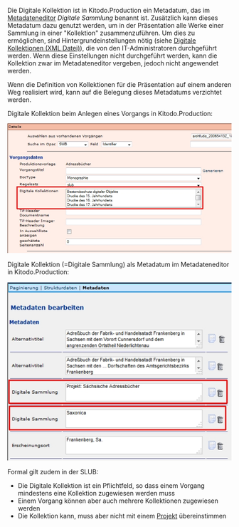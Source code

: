 Die Digitale Kollektion ist in Kitodo.Production ein Metadatum, das im [Metadateneditor](https://github.com/kitodo/kitodo-production/wiki/Metadateneditor---Allgemeines) _Digitale Sammlung_ benannt ist.
Zusätzlich kann dieses Metadatum dazu genutzt werden, um in der Präsentation alle Werke einer Sammlung in einer "Kollektion" zusammenzuführen. Um dies zu ermöglichen, sind Hintergrundeinstellungen nötig (siehe [Digitale Kollektionen (XML Datei)](https://github.com/kitodo/kitodo-production/wiki/Digitale-Kollektionen-%28XML-Datei%29)), die von den IT-Administratoren durchgeführt werden. Wenn diese Einstellungen nicht durchgeführt werden, kann die Kollektion zwar im Metadateneditor vergeben, jedoch nicht angewendet werden.

Wenn die Definition von Kollektionen für die Präsentation auf einem anderen Weg realisiert wird, kann auf die Belegung dieses Metadatums verzichtet werden. 


Digitale Kollektion beim Anlegen eines Vorgangs in Kitodo.Production:

![](images/digitalekollektion1.jpg)

Digitale Kollektion (=Digitale Sammlung) als Metadatum im Metadateneditor in Kitodo.Production:

![](images/digitalekollektion2.jpg)

Formal gilt zudem in der SLUB:

* Die Digitale Kollektion ist ein Pflichtfeld, so dass einem Vorgang mindestens eine Kollektion zugewiesen werden muss
* Einem Vorgang können aber auch mehrere Kollektionen zugewiesen werden
* Die Kollektion kann, muss aber nicht mit einem [Projekt](https://github.com/kitodo/kitodo-production/wiki/Projekt) übereinstimmen 
